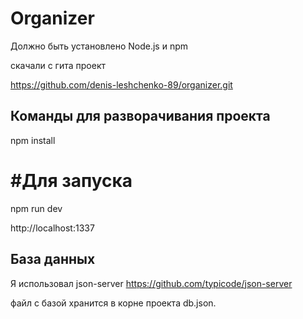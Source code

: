 # Organizer

Должно быть установлено Node.js и npm

скачали с гита проект 

https://github.com/denis-leshchenko-89/organizer.git

## Команды для разворачивания проекта

npm install

# #Для  запуска 

npm run dev    

http://localhost:1337

## База данных 

Я использовал json-server https://github.com/typicode/json-server

файл с базой хранится в корне проекта  db.json.
